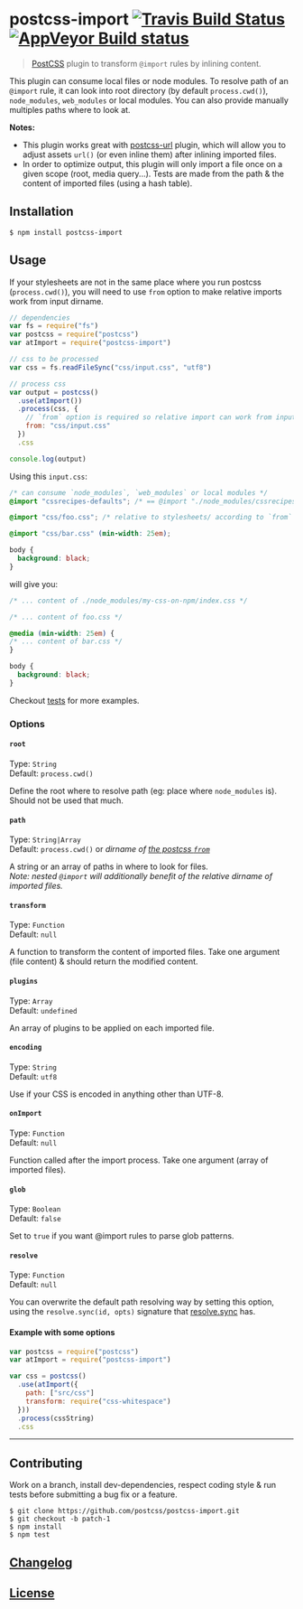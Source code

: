 # postcss-import [![Travis Build Status](https://travis-ci.org/postcss/postcss-import.svg)](https://travis-ci.org/postcss/postcss-import) [![AppVeyor Build status](https://ci.appveyor.com/api/projects/status/u8l6u3lr6s5u5tpi?svg=true)](https://ci.appveyor.com/project/MoOx/postcss-import)

> [PostCSS](https://github.com/postcss/postcss) plugin to transform `@import` rules by inlining content.

This plugin can consume local files or node modules.
To resolve path of an `@import` rule, it can look into root directory (by default `process.cwd()`), `node_modules`, `web_modules` or local modules.
You can also provide manually multiples paths where to look at.

**Notes:**

- This plugin works great with [postcss-url](https://github.com/postcss/postcss-url) plugin,
which will allow you to adjust assets `url()` (or even inline them) after inlining imported files.
- In order to optimize output, this plugin will only import a file once on a given scope (root, media query...). Tests are made from the path & the content of imported files (using a hash table).

## Installation

```console
$ npm install postcss-import
```

## Usage

If your stylesheets are not in the same place where you run postcss (`process.cwd()`), you will need to use `from` option to make relative imports work from input dirname.

```js
// dependencies
var fs = require("fs")
var postcss = require("postcss")
var atImport = require("postcss-import")

// css to be processed
var css = fs.readFileSync("css/input.css", "utf8")

// process css
var output = postcss()
  .use(atImport())
  .process(css, {
    // `from` option is required so relative import can work from input dirname
    from: "css/input.css"
  })
  .css

console.log(output)
```

Using this `input.css`:

```css
/* can consume `node_modules`, `web_modules` or local modules */
@import "cssrecipes-defaults"; /* == @import "./node_modules/cssrecipes-defaults/index.css"; */

@import "css/foo.css"; /* relative to stylesheets/ according to `from` option above */

@import "css/bar.css" (min-width: 25em);

body {
  background: black;
}
```

will give you:

```css
/* ... content of ./node_modules/my-css-on-npm/index.css */

/* ... content of foo.css */

@media (min-width: 25em) {
/* ... content of bar.css */
}

body {
  background: black;
}
```

Checkout [tests](test) for more examples.

### Options

#### `root`

Type: `String`  
Default: `process.cwd()`

Define the root where to resolve path (eg: place where `node_modules` is). Should not be used that much.

#### `path`

Type: `String|Array`  
Default: `process.cwd()` or _dirname of [the postcss `from`](https://github.com/postcss/postcss#node-source)_

A string or an array of paths in where to look for files.  
_Note: nested `@import` will additionally benefit of the relative dirname of imported files._

#### `transform`

Type: `Function`  
Default: `null`

A function to transform the content of imported files. Take one argument (file content) & should return the modified content.

#### `plugins`

Type: `Array`  
Default: `undefined`

An array of plugins to be applied on each imported file.

#### `encoding`

Type: `String`  
Default: `utf8`

Use if your CSS is encoded in anything other than UTF-8.

#### `onImport`

Type: `Function`  
Default: `null`

Function called after the import process. Take one argument (array of imported files).

#### `glob`

Type: `Boolean`  
Default: `false`

Set to `true` if you want @import rules to parse glob patterns.

#### `resolve`

Type: `Function`  
Default: `null`

You can overwrite the default path resolving way by setting this option, using the `resolve.sync(id, opts)` signature that [resolve.sync](https://github.com/substack/node-resolve#resolvesyncid-opts) has.

#### Example with some options

```js
var postcss = require("postcss")
var atImport = require("postcss-import")

var css = postcss()
  .use(atImport({
    path: ["src/css"]
    transform: require("css-whitespace")
  }))
  .process(cssString)
  .css
```

---

## Contributing

Work on a branch, install dev-dependencies, respect coding style & run tests before submitting a bug fix or a feature.

```console
$ git clone https://github.com/postcss/postcss-import.git
$ git checkout -b patch-1
$ npm install
$ npm test
```

## [Changelog](CHANGELOG.md)

## [License](LICENSE)
